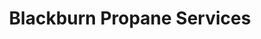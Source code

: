 ---
title: "Blackburn Propane Services"
url: /calera/blackburn-propane-services/
shop: Gasflaschen
---
